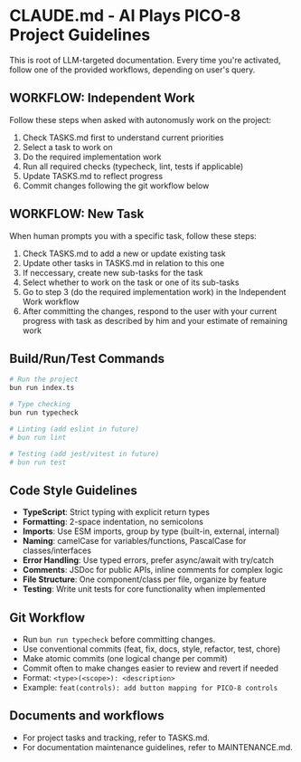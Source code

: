 # CLAUDE.md - AI Plays PICO-8 Project Guidelines

This is root of LLM-targeted documentation. Every time you're activated, follow one of the provided workflows, depending on user's query.

## WORKFLOW: Independent Work

Follow these steps when asked with autonomusly work on the project:

1. Check TASKS.md first to understand current priorities
2. Select a task to work on
3. Do the required implementation work
4. Run all required checks (typecheck, lint, tests if applicable)
5. Update TASKS.md to reflect progress
6. Commit changes following the git workflow below

## WORKFLOW: New Task

When human prompts you with a specific task, follow these steps:

1. Check TASKS.md to add a new or update existing task
2. Update other tasks in TASKS.md in relation to this one
3. If neccessary, create new sub-tasks for the task
4. Select whether to work on the task or one of its sub-tasks
5. Go to step 3 (do the required implementation work) in the Independent Work workflow
6. After committing the changes, respond to the user with your current progress with task as described by him and your estimate of remaining work

## Build/Run/Test Commands
```bash
# Run the project
bun run index.ts

# Type checking
bun run typecheck

# Linting (add eslint in future)
# bun run lint

# Testing (add jest/vitest in future) 
# bun run test
```

## Code Style Guidelines
- **TypeScript**: Strict typing with explicit return types
- **Formatting**: 2-space indentation, no semicolons
- **Imports**: Use ESM imports, group by type (built-in, external, internal)
- **Naming**: camelCase for variables/functions, PascalCase for classes/interfaces
- **Error Handling**: Use typed errors, prefer async/await with try/catch
- **Comments**: JSDoc for public APIs, inline comments for complex logic
- **File Structure**: One component/class per file, organize by feature
- **Testing**: Write unit tests for core functionality when implemented

## Git Workflow
- Run `bun run typecheck` before committing changes.
- Use conventional commits (feat, fix, docs, style, refactor, test, chore)
- Make atomic commits (one logical change per commit)
- Commit often to make changes easier to review and revert if needed
- Format: `<type>(<scope>): <description>`
- Example: `feat(controls): add button mapping for PICO-8 controls`

## Documents and workflows
- For project tasks and tracking, refer to TASKS.md.
- For documentation maintenance guidelines, refer to MAINTENANCE.md.